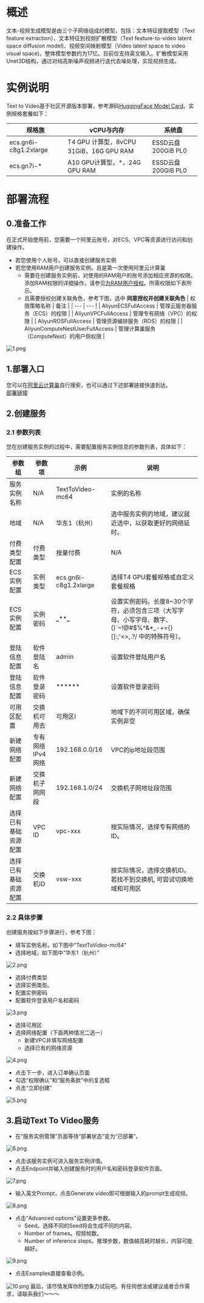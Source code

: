 # 概述
文本-视频生成模型是由三个子网络组成的模型，包括：文本特征提取模型（Text feature extraction）、文本特征到视频扩散模型（Text feature-to-video latent space diffusion model)、视频空间映射模型（Video latent space to video visual space)。整体模型参数约为17亿。目前仅支持英文输入。扩散模型采用Unet3D结构，通过对纯高斯噪声视频进行迭代去噪处理，实现视频生成。
# 实例说明
Text to Video基于社区开源版本部署，参考源码[HuggingFace Model Card](https://huggingface.co/damo-vilab/modelscope-damo-text-to-video-synthesis)。实例规格套餐如下：

| 规格族 | vCPU与内存 | 系统盘 |
| --- | --- | --- |
| ecs.gn6i-c8g1.2xlarge | T4 GPU 计算型，8vCPU 31GiB，16G GPU RAM | ESSD云盘 200GiB PL0 |
| ecs.gn7i-* | A10 GPU计算型，*，24G GPU RAM | ESSD云盘 200GiB PL0 |

# 部署流程
## 0.准备工作
在正式开始使用前，您需要一个阿里云账号，对ECS、VPC等资源进行访问和创建操作。

- 若您使用个人账号，可以直接创建服务实例
- 若您使用RAM用户创建服务实例，且是第一次使用阿里云计算巢
   - 需要在创建服务实例前，对使用的RAM用户的账号添加相应资源的权限。添加RAM权限的详细操作，请参见[为RAM用户授权](https://help.aliyun.com/document_detail/121945.html)。所需权限如下表所示。
   - 且需要授权创建关联角色，参考下图，选中 **同意授权并创建关联角色**
| 权限策略名称 | 备注 |
| --- | --- |
| AliyunECSFullAccess | 管理云服务器服务（ECS）的权限 |
| AliyunVPCFullAccess | 管理专有网络（VPC）的权限 |
| AliyunROSFullAccess | 管理资源编排服务（ROS）的权限 |
| AliyunComputeNestUserFullAccess | 管理计算巢服务（ComputeNest）的用户侧权限 |

![1.png](1.png)

## 1.部署入口
您可以在[阿里云计算巢](https://computenest.console.aliyun.com/user/cn-hangzhou/recommendService)自行搜索，也可以通过下述部署链接快速到达。<br />[部署链接](https://computenest.console.aliyun.com/user/cn-hangzhou/serviceInstanceCreate?ServiceId=service-e09f19eadf0d424b9a80)
## 2.创建服务
### 2.1 参数列表
您在创建服务实例的过程中，需要配置服务实例信息的参数列表，具体如下：

| 参数组 | 参数项 | 示例 | 说明 |
| --- | --- | --- | --- |
| 服务实例名称 | N/A | TextToVideo-mc64 | 实例的名称 |
| 地域 | N/A | 华东1（杭州） | 选中服务实例的地域，建议就近选中，以获取更好的网络延时。 |
| 付费类型配置 | 付费类型 | 按量付费 | N/A |
| ECS实例配置 | 实例类型 | ecs.gn6i-c8g1.2xlarge | 选择T4 GPU套餐规格或自定义套餐规格 |
| ECS实例配置 | 实例密码 | **_******_** | 设置实例密码。长度8~30个字符，必须包含三项（大写字母、小写字母、数字、 ()`~!@#$%^&*_-+={}[]:;'<>,.?/ 中的特殊符号）。 |
| 登陆信息配置 | 软件登陆名 | admin | 设置软件登陆用户名 |
| 登陆信息配置 | 软件登录密码 | ****** | 设置软件登录密码 |
| 可用区配置 | 交换机可用去 | 可用区I | 地域下的不同可用区域，确保实例非空 |
| 新建网络配置 | 专有网络IPv4网络 | 192.168.0.0/16 | VPC的ip地址段范围 |
| 新建网络配置 | 交换机子网网段 | 192.168.1.0/24 | 交换机子网地址段范围 |
| 选择已有基础资源配置 | VPC ID | vpc-xxx | 按实际情况，选择专有网络的ID。 |
| 选择已有基础资源配置 | 交换机ID | vsw-xxx | 按实际情况，选择交换机ID。若找不到交换机, 可尝试切换地域和可用区 |

### 2.2 具体步骤
创建服务按如下步骤进行，参考下图：

- 填写实例名称，如下图中“TextToVideo-mc64”
- 选择地域，如下图中“华东1（杭州）”

![2.png](2.png)
- 选择付费类型
- 选择实例类型。
- 配置实例密码
- 配置软件登录用户名和密码

![3.png](3.png)
- 选择可用区
- 选择网络配置（下面两种情况二选一）
   - 新建VPC并填写网络配置
   - 选择已有的网络资源

![4.png](4.png)
- 点击下一步，进入订单确认页面
- 勾选“权限确认”和“服务条款”中的复选框
- 点击“立即创建”

![5.png](5.png)
## 3.启动Text To Video服务

- 在“服务实例管理”页面等待“部署状态”变为“已部署”。

![6.png](6.png)
- 点击该服务实例可进入服务实例详情。
- 点击Endpoint并输入创建服务时的用户名和密码登录软件页面。

![7.png](7.png)
- 输入英文Prompt，点击Generate video即可根据输入的prompt生成视频。

![8.png](8.png)
- 点击“Advanced options”设置更多参数。
   - Seed。选择不同的Seed将会生成不同的内容。
   - Number of frames。视频帧数。
   - Number of inference steps。推理步数，数值越高耗时越长，内容可能越好。

![9.png](9.png)
- 点击Examples直接查看示例。

![10.png](10.png)
最后，请尽情发挥你的想象力试玩吧。有任何想法或建议或者合作需求，请联系我们～～～